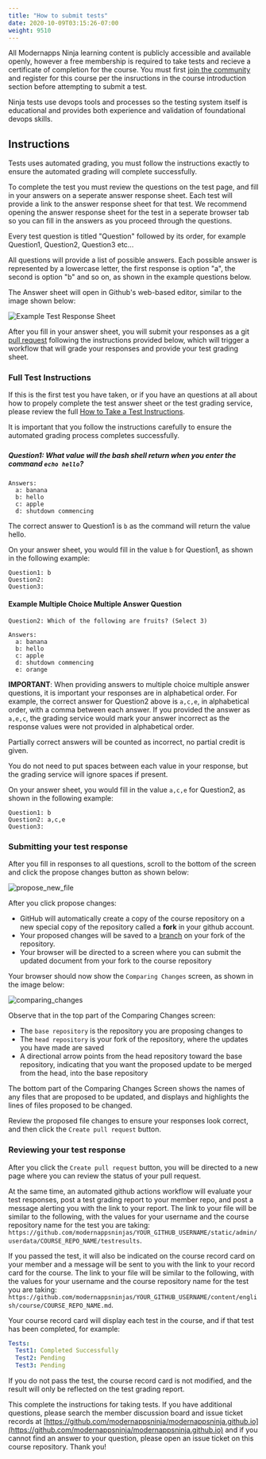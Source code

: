 ```yaml
---
title: "How to submit tests"
date: 2020-10-09T03:15:26-07:00
weight: 9510
---
```


All Modernapps Ninja learning content is publicly accessible and available openly, however a free membership is required to take tests and recieve a certificate of completion for the course. You must first [join the community](https://modernapps.ninja/about/membership/) and register for this course per the insructions in the course introduction section before attempting to submit a test.

Ninja tests use devops tools and processes so the testing system itself is educational and provides both experience and validation of foundational devops skills. 


## Instructions

Tests uses automated grading, you must follow the instructions exactly to ensure the automated grading will complete successfully. 

To complete the test you must review the questions on the test page, and fill in your answers on a seperate answer response sheet. Each test will provide a link to the answer response sheet for that test. We recommend opening the answer response sheet for the test in a seperate browser tab so you can fill in the answers as you proceed through the questions. 

Every test question is titled "Question" followed by its order, for example Question1, Question2, Question3 etc...

All questions will provide a list of possible answers. Each possible answer is represented by a lowercase letter, the first response is option "a", the second is option "b" and so on, as shown in the example questions below. 

The Answer sheet will open in Github's web-based editor, similar to the image shown below:

![Example Test Response Sheet](/vSphereTanzu301_vt4163/admin/assets/images/blank_test_screen_example.png)

After you fill in your answer sheet, you will submit  your responses as a git [pull request](https://docs.github.com/en/github/collaborating-with-issues-and-pull-requests/about-pull-requests) following the instructions provided below, which will trigger a workflow that will grade your responses and provide your test grading sheet. 

### Full Test Instructions

If this is the first test you have taken, or if you have an questions at all about how to propely complete the test answer sheet or the test grading service, please review the full [How to Take a Test Instructions](https://modernapps.ninja/course_repo_template_ct8279/docs/reference/testinstructions/).  

It is important that you follow the instructions carefully to ensure the automated grading process completes successfully.

###

##### Question1: What value will the bash shell return when you enter the command `echo hello`?
```
Answers:
  a: banana
  b: hello
  c: apple
  d: shutdown commencing
```

The correct answer to Question1 is `b` as the command will return the value hello. 

On your answer sheet, you would fill in the value `b` for Question1, as shown in the following example:

```
Question1: b
Question2:
Question3:
```

#### Example Multiple Choice Multiple Answer Question

```
Question2: Which of the following are fruits? (Select 3)

Answers:
  a: banana
  b: hello
  c: apple
  d: shutdown commencing
  e: orange
```

**IMPORTANT**: When providing answers to multiple choice multiple answer questions, it is important your responses are in alphabetical order. For example, the correct answer for Question2 above is `a,c,e`, in alphabetical order, with a comma between each answer. If you provided the answer as `a,e,c`, the grading service would mark your answer incorrect as the response values were not provided in alphabetical order.

Partially correct answers will be counted as incorrect, no partial credit is given.

You do not need to put spaces between each value in your response, but the grading service will ignore spaces if present. 

On your answer sheet, you would fill in the value `a,c,e` for Question2, as shown in the following example:

```
Question1: b
Question2: a,c,e
Question3:
```

### Submitting your test response

After you fill in responses to all questions, scroll to the bottom of the screen and click the propose changes button as shown below:

![propose_new_file](/vSphereTanzu301_vt4163/admin/assets/images/propose_changes.png)

After you click propose changes:
- GitHub will automatically create a copy of the course repository on a new special copy of the repository called a **fork** in your github account.
- Your proposed changes will be saved to a [branch](https://docs.github.com/en/github/collaborating-with-issues-and-pull-requests/about-branches) on your fork of the repository.
- Your browser will be directed to a screen where you can submit the updated document from your fork to the course repository

Your browser should now show the `Comparing Changes` screen, as shown in the image below:

![comparing_changes](/vSphereTanzu301_vt4163/admin/assets/images/comparing_changes.png)

Observe that in the top part of the Comparing Changes screen:
- The `base repository` is the repository you are proposing changes to
- The `head repository` is your fork of the repository, where the updates you have made are saved
- A directional arrow points from the head repository toward the base repository, indicating that you want the proposed update to be merged from the head, into the base repository

The bottom part of the Comparing Changes Screen shows the names of any files that are proposed to be updated, and displays and highlights the lines of files proposed to be changed. 

Review the proposed file changes to ensure your responses look correct, and then click the `Create pull request` button.

### Reviewing your test response

After you click the `Create pull request` button, you will be directed to a new page where you can review the status of your pull request. 

At the same time, an automated github actions workflow will evaluate your test responses, post a test grading report to your member repo, and post a message alerting you with the link to your report.  The link to your file will be similar to the following, with the values for your username and the course repository name for the test you are taking: `https://github.com/modernappsninjas/YOUR_GITHUB_USERNAME/static/admin/userdata/COURSE_REPO_NAME/testresults`.  

If you passed the test, it will also be indicated on the course record card on your member and a message will be sent to you with the link to your record card for the course. The link to your file will be similar to the following, with the values for your username and the course repository name for the test you are taking: `https://github.com/modernappsninjas/YOUR_GITHUB_USERNAME/content/english/course/COURSE_REPO_NAME.md`.  

Your course record card will display each test in the course, and if that test has been completed, for example:

```yml
Tests:
  Test1: Completed Successfully
  Test2: Pending
  Test3: Pending
```

If you do not pass the test, the course record card is not modified, and the result will only be reflected on the test grading report.

This complete the instructions for taking tests. If you have additional questions, please search the member discussion board and issue ticket records at [https://github.com/modernappsninja/modernappsninja.github.io](https://github.com/modernappsninja/modernappsninja.github.io) and if you cannot find an answer to your question, please open an issue ticket on this course repository. Thank you!